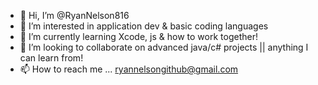 - 👋 Hi, I’m @RyanNelson816
- 👀 I’m interested in application dev & basic coding languages
- 🌱 I’m currently learning Xcode, js & how to work together!
- 💞️ I’m looking to collaborate on advanced java/c# projects || anything I can learn from!
- 📫 How to reach me ... ryannelsongithub@gmail.com

<!---
RyanNelson816/RyanNelson816 is a ✨ special ✨ repository because its `README.md` (this file) appears on your GitHub profile.
You can click the Preview link to take a look at your changes.
--->
